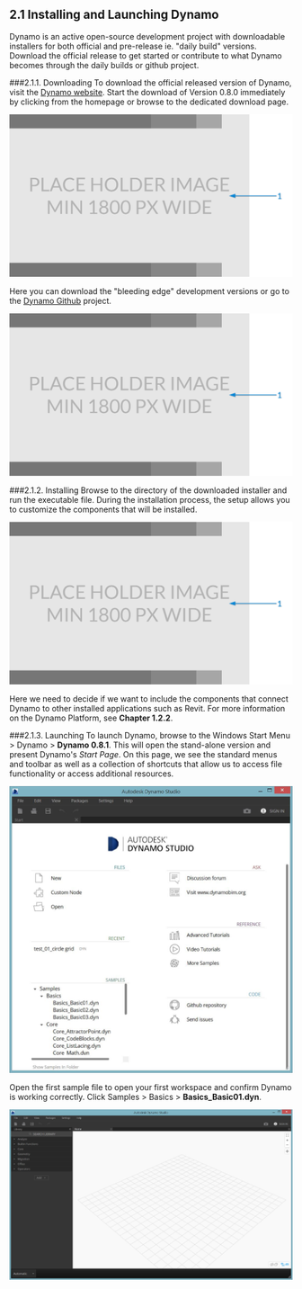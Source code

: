 ## 2.1 Installing and Launching Dynamo

Dynamo is an active open-source development project with downloadable installers for both official and pre-release ie. "daily build" versions. Download the official release to get started or contribute to what Dynamo becomes through the daily builds or github project.

###2.1.1. Downloading
To download the official released version of Dynamo, visit the [Dynamo website](http://dynamobim.com/). Start the download of Version 0.8.0 immediately by clicking from the homepage or browse to the dedicated download page. 

![website homepage](images/Placeholder.png)

Here you can download the "bleeding edge" development versions or go to the [Dynamo Github](https://github.com/DynamoDS/Dynamo) project.

![website downloads page](images/Placeholder.png)

###2.1.2. Installing
Browse to the directory of the downloaded installer and run the executable file. During the installation process, the setup allows you to customize the components that will be installed. 

![setup window](images/Placeholder.png)

Here we need to decide if we want to include the components that connect Dynamo to other installed applications such as Revit. For more information on the Dynamo Platform, see **Chapter 1.2.2**.

###2.1.3. Launching
To launch Dynamo, browse to the Windows Start Menu > Dynamo > **Dynamo 0.8.1**. This will open the stand-alone version and present Dynamo's *Start Page*. On this page, we see the standard menus and toolbar as well as a collection of shortcuts that allow us to access file functionality or access additional resources. 

![](images/2-2/2-2-3_Launching-02.jpg)

Open the first sample file to open your first workspace and confirm Dynamo is working correctly. Click Samples > Basics > **Basics_Basic01.dyn**. 

![](images/2-2/2-2-3_Launching-03.jpg)
